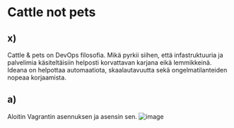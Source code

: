 # Cattle not pets

## x) 
Cattle & pets on DevOps filosofia. Mikä pyrkii siihen, että infastruktuuria ja palvelimia käsiteltäisiin helposti korvattavan karjana eikä lemmikkeinä.
Ideana on helpottaa automaatiota, skaalautavuutta sekä ongelmatilanteiden nopeaa korjaamista.

## a) 
Aloitin Vagrantin asennuksen ja asensin sen. ![image](https://github.com/Ferresette/Palvelinten_hallinta/assets/148973799/c931afab-f3a2-45dd-b7d1-030018bdb0a0)


